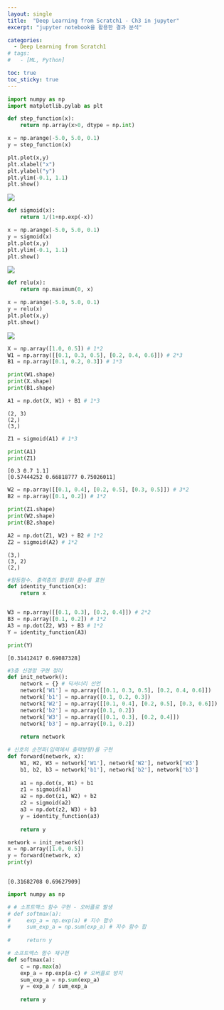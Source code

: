 ```yaml
---
layout: single
title:  "Deep Learning from Scratch1 - Ch3 in jupyter"
excerpt: "jupyter notebook을 활용한 결과 분석"

categories:
  - Deep Learning from Scratch1
# tags:
#   - [ML, Python]

toc: true
toc_sticky: true
---
```


```python
import numpy as np
import matplotlib.pylab as plt

def step_function(x):
    return np.array(x>0, dtype = np.int)

x = np.arange(-5.0, 5.0, 0.1)
y = step_function(x)

plt.plot(x,y)
plt.xlabel("x")
plt.ylabel("y")
plt.ylim(-0.1, 1.1)
plt.show()

```

<img src="https://user-images.githubusercontent.com/59792046/116026958-af353a00-a68e-11eb-9379-cac56ac48da4.png">



```python
def sigmoid(x):
    return 1/(1+np.exp(-x))

x = np.arange(-5.0, 5.0, 0.1)
y = sigmoid(x)
plt.plot(x,y)
plt.ylim(-0.1, 1.1)
plt.show()
```


<img src="https://user-images.githubusercontent.com/59792046/116026963-b0fefd80-a68e-11eb-879f-f90810ec2ae9.png">



```python
def relu(x):
    return np.maximum(0, x)

x = np.arange(-5.0, 5.0, 0.1)
y = relu(x)
plt.plot(x,y)
plt.show()
```


<img src="https://user-images.githubusercontent.com/59792046/116026965-b2302a80-a68e-11eb-8317-56213142f587.png">



```python
X = np.array([1.0, 0.5]) # 1*2
W1 = np.array([[0.1, 0.3, 0.5], [0.2, 0.4, 0.6]]) # 2*3
B1 = np.array([0.1, 0.2, 0.3]) # 1*3

print(W1.shape)
print(X.shape)
print(B1.shape)

A1 = np.dot(X, W1) + B1 # 1*3
```

    (2, 3)
    (2,)
    (3,)
    


```python
Z1 = sigmoid(A1) # 1*3

print(A1)
print(Z1)
```

    [0.3 0.7 1.1]
    [0.57444252 0.66818777 0.75026011]
    


```python
W2 = np.array([[0.1, 0.4], [0.2, 0.5], [0.3, 0.5]]) # 3*2
B2 = np.array([0.1, 0.2]) # 1*2

print(Z1.shape)
print(W2.shape)
print(B2.shape)

A2 = np.dot(Z1, W2) + B2 # 1*2
Z2 = sigmoid(A2) # 1*2
```

    (3,)
    (3, 2)
    (2,)
    


```python
#항등함수. 출력층의 활성화 홤수를 표현
def identity_function(x):
    return x


W3 = np.array([[0.1, 0.3], [0.2, 0.4]]) # 2*2
B3 = np.array([0.1, 0.2]) # 1*2
A3 = np.dot(Z2, W3) + B3 # 1*2
Y = identity_function(A3)

print(Y)
```

    [0.31412417 0.69087328]
    


```python
#3층 신경망 구현 정리
def init_network():
    network = {} # 딕셔너리 선언
    network['W1'] = np.array([[0.1, 0.3, 0.5], [0.2, 0.4, 0.6]])
    network['b1'] = np.array([0.1, 0.2, 0.3])
    network['W2'] = np.array([[0.1, 0.4], [0.2, 0.5], [0.3, 0.6]])
    network['b2'] = np.array([0.1, 0.2])
    network['W3'] = np.array([[0.1, 0.3], [0.2, 0.4]])
    network['b3'] = np.array([0.1, 0.2])
    
    return network

# 신호의 순전파(입력에서 출력방향)를 구현
def forward(network, x):
    W1, W2, W3 = network['W1'], network['W2'], network['W3']
    b1, b2, b3 = network['b1'], network['b2'], network['b3']
    
    a1 = np.dot(x, W1) + b1
    z1 = sigmoid(a1)
    a2 = np.dot(z1, W2) + b2
    z2 = sigmoid(a2)
    a3 = np.dot(z2, W3) + b3
    y = identity_function(a3)
    
    return y

network = init_network()
x = np.array([1.0, 0.5])
y = forward(network, x)
print(y)
    
```

    [0.31682708 0.69627909]
    


```python
import numpy as np

# # 소프트맥스 함수 구현 - 오버플로 발생
# def softmax(a):
#     exp_a = np.exp(a) # 지수 함수
#     sum_exp_a = np.sum(exp_a) # 지수 함수 합
    
#     return y

# 소프트맥스 함수 재구현
def softmax(a):
    c = np.max(a)
    exp_a = np.exp(a-c) # 오버플로 방지
    sum_exp_a = np.sum(exp_a)
    y = exp_a / sum_exp_a
    
    return y


```
